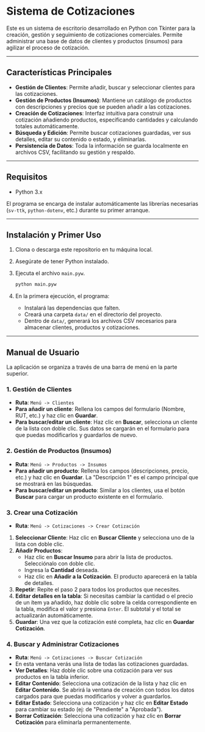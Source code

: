 # Sistema de Cotizaciones

Este es un sistema de escritorio desarrollado en Python con Tkinter para la creación, gestión y seguimiento de cotizaciones comerciales. Permite administrar una base de datos de clientes y productos (insumos) para agilizar el proceso de cotización.

---

## Características Principales

- **Gestión de Clientes**: Permite añadir, buscar y seleccionar clientes para las cotizaciones.
- **Gestión de Productos (Insumos)**: Mantiene un catálogo de productos con descripciones y precios que se pueden añadir a las cotizaciones.
- **Creación de Cotizaciones**: Interfaz intuitiva para construir una cotización añadiendo productos, especificando cantidades y calculando totales automáticamente.
- **Búsqueda y Edición**: Permite buscar cotizaciones guardadas, ver sus detalles, editar su contenido o estado, y eliminarlas.
- **Persistencia de Datos**: Toda la información se guarda localmente en archivos CSV, facilitando su gestión y respaldo.

---

## Requisitos

- Python 3.x

El programa se encarga de instalar automáticamente las librerías necesarias (`sv-ttk`, `python-dotenv`, etc.) durante su primer arranque.

---

## Instalación y Primer Uso

1.  Clona o descarga este repositorio en tu máquina local.
2.  Asegúrate de tener Python instalado.
3.  Ejecuta el archivo `main.pyw`.

    ```bash
    python main.pyw
    ```

4.  En la primera ejecución, el programa:
    - Instalará las dependencias que falten.
    - Creará una carpeta `data/` en el directorio del proyecto.
    - Dentro de `data/`, generará los archivos CSV necesarios para almacenar clientes, productos y cotizaciones.

---

## Manual de Usuario

La aplicación se organiza a través de una barra de menú en la parte superior.

### 1. Gestión de Clientes

- **Ruta**: `Menú -> Clientes`
- **Para añadir un cliente**: Rellena los campos del formulario (Nombre, RUT, etc.) y haz clic en **Guardar**.
- **Para buscar/editar un cliente**: Haz clic en **Buscar**, selecciona un cliente de la lista con doble clic. Sus datos se cargarán en el formulario para que puedas modificarlos y guardarlos de nuevo.

### 2. Gestión de Productos (Insumos)

- **Ruta**: `Menú -> Productos -> Insumos`
- **Para añadir un producto**: Rellena los campos (descripciones, precio, etc.) y haz clic en **Guardar**. La "Descripción 1" es el campo principal que se mostrará en las búsquedas.
- **Para buscar/editar un producto**: Similar a los clientes, usa el botón **Buscar** para cargar un producto existente en el formulario.

### 3. Crear una Cotización

- **Ruta**: `Menú -> Cotizaciones -> Crear Cotización`
1.  **Seleccionar Cliente**: Haz clic en **Buscar Cliente** y selecciona uno de la lista con doble clic.
2.  **Añadir Productos**:
    - Haz clic en **Buscar Insumo** para abrir la lista de productos. Selecciónalo con doble clic.
    - Ingresa la **Cantidad** deseada.
    - Haz clic en **Añadir a la Cotización**. El producto aparecerá en la tabla de detalles.
3.  **Repetir**: Repite el paso 2 para todos los productos que necesites.
4.  **Editar detalles en la tabla**: Si necesitas cambiar la cantidad o el precio de un ítem ya añadido, haz doble clic sobre la celda correspondiente en la tabla, modifica el valor y presiona `Enter`. El subtotal y el total se actualizarán automáticamente.
5.  **Guardar**: Una vez que la cotización esté completa, haz clic en **Guardar Cotización**.

### 4. Buscar y Administrar Cotizaciones

- **Ruta**: `Menú -> Cotizaciones -> Buscar Cotización`
- En esta ventana verás una lista de todas las cotizaciones guardadas.
- **Ver Detalles**: Haz doble clic sobre una cotización para ver sus productos en la tabla inferior.
- **Editar Contenido**: Selecciona una cotización de la lista y haz clic en **Editar Contenido**. Se abrirá la ventana de creación con todos los datos cargados para que puedas modificarlos y volver a guardarlos.
- **Editar Estado**: Selecciona una cotización y haz clic en **Editar Estado** para cambiar su estado (ej: de "Pendiente" a "Aprobada").
- **Borrar Cotización**: Selecciona una cotización y haz clic en **Borrar Cotización** para eliminarla permanentemente.
